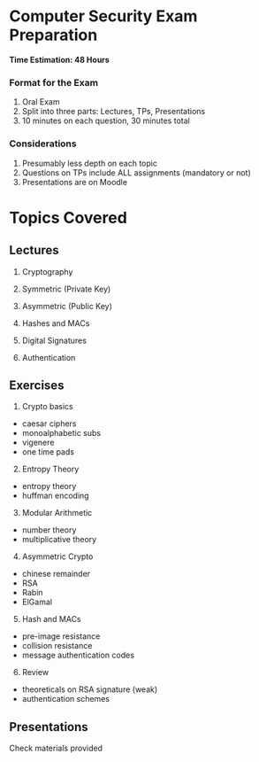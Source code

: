 # Computer Security Exam Preparation

<b> Time Estimation: 48 Hours </b>

### Format for the Exam
1. Oral Exam
2. Split into three parts: Lectures, TPs, Presentations
3. 10 minutes on each question, 30 minutes total

### Considerations
1. Presumably less depth on each topic
2. Questions on TPs include ALL assignments (mandatory or not)
3. Presentations are on Moodle


# Topics Covered

## Lectures

1. Cryptography

2. Symmetric (Private Key)

3. Asymmetric (Public Key)

4. Hashes and MACs

5. Digital Signatures

6. Authentication

## Exercises

1. Crypto basics
- caesar ciphers
- monoalphabetic subs
- vigenere
- one time pads

2. Entropy Theory
- entropy theory
- huffman encoding

3. Modular Arithmetic
- number theory
- multiplicative theory

4. Asymmetric Crypto
- chinese remainder
- RSA
- Rabin
- ElGamal

5. Hash and MACs
- pre-image resistance
- collision resistance
- message authentication codes

6. Review
- theoreticals on RSA signature (weak)
- authentication schemes


## Presentations
Check materials provided
